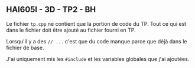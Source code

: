 ## HAI605I - 3D - TP2 - BH

Le fichier `tp.cpp` ne contient que la portion de code du TP.
Tout ce qui est dans le fichier doit être ajouté au fichier fourni en TP.

Lorsqu'il y a des `// ...` c'est que du code manque parce que déjà dans le fichier de base.

J'ai uniquement mis les `#include` et les variables globales que j'ai ajoutées.